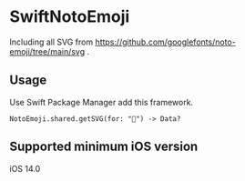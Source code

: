 # SwiftNotoEmoji

Including all SVG from https://github.com/googlefonts/noto-emoji/tree/main/svg .

## Usage

Use Swift Package Manager add this framework.

`NotoEmoji.shared.getSVG(for: "🎠") -> Data?`

## Supported minimum iOS version

iOS 14.0
